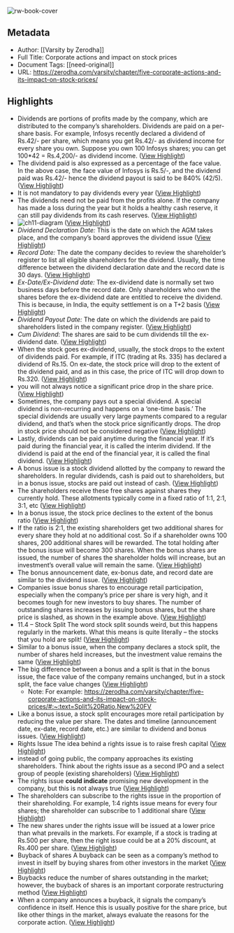 ![rw-book-cover](https://zerodha.com/varsity/wp-content/uploads/2014/09/Ch11title.jpg)

## Metadata
- Author: [[Varsity by Zerodha]]
- Full Title: Corporate actions and impact on stock prices
- Document Tags: [[need-original]] 
- URL: https://zerodha.com/varsity/chapter/five-corporate-actions-and-its-impact-on-stock-prices/

## Highlights
- Dividends are portions of profits made by the company, which are distributed to the company’s shareholders. Dividends are paid on a per-share basis. For example, Infosys recently declared a dividend of Rs.42/- per share, which means you get Rs.42/- as dividend income for every share you own. Suppose you own 100 Infosys shares; you can get 100*42 = Rs.4,200/- as dividend income. ([View Highlight](https://read.readwise.io/read/01h1h4c0ydyrzjr5h4zkwz3g0d))
- The dividend paid is also expressed as a percentage of the face value. In the above case, the face value of Infosys is Rs.5/-, and the dividend paid was Rs.42/- hence the dividend payout is said to be 840% (42/5). ([View Highlight](https://read.readwise.io/read/01h1h4dhx3q946a7bnvqv5sznj))
- It is not mandatory to pay dividends every year ([View Highlight](https://read.readwise.io/read/01h1h4e780bk302186kwv1sej9))
- The dividends need not be paid from the profits alone. If the company has made a loss during the year but it holds a healthy cash reserve, it can still pay dividends from its cash reserves. ([View Highlight](https://read.readwise.io/read/01h1h4efb8gammh7vmr800z4dh))
- ![ch11-diagram](https://zerodha.com/varsity/wp-content/uploads/2014/09/ch11-diagram.png) ([View Highlight](https://read.readwise.io/read/01h1h4gz6hys05fax4cegkc0zw))
- *Dividend Declaration Date:* This is the date on which the AGM takes place, and the company’s board approves the dividend issue ([View Highlight](https://read.readwise.io/read/01h1h4h36ms9n247zm88cg4889))
- *Record Date:* The date the company decides to review the shareholder’s register to list all eligible shareholders for the dividend. Usually, the time difference between the dividend declaration date and the record date is 30 days. ([View Highlight](https://read.readwise.io/read/01h1h4h56956dde8bv720xqah6))
- *Ex-Date/Ex-Dividend date:* The ex-dividend date is normally set two business days before the record date. Only shareholders who own the shares before the ex-dividend date are entitled to receive the dividend. This is because, in India, the equity settlement is on a T+2 basis ([View Highlight](https://read.readwise.io/read/01h1h4ha4er61p1qhjxfe4a1zx))
- *Dividend Payout Date:* The date on which the dividends are paid to shareholders listed in the company register. ([View Highlight](https://read.readwise.io/read/01h1h4hc30fkxmxsm4jcfn6ns7))
- *Cum Dividend*: The shares are said to be cum dividends till the ex-dividend date. ([View Highlight](https://read.readwise.io/read/01h1h4jhtysk746ha5ej33181d))
- When the stock goes ex-dividend, usually, the stock drops to the extent of dividends paid. For example, if ITC (trading at Rs. 335) has declared a dividend of Rs.15. On ex-date, the stock price will drop to the extent of the dividend paid, and as in this case, the price of ITC will drop down to Rs.320. ([View Highlight](https://read.readwise.io/read/01h1h4jt0329njz0s0n62r0j58))
- you will not always notice a significant price drop in the share price. ([View Highlight](https://read.readwise.io/read/01h1h4jxrccanmpkw50a0v86at))
- Sometimes, the company pays out a special dividend. A special dividend is non-recurring and happens on a ‘one-time basis.’ The special dividends are usually very large payments compared to a regular dividend, and that’s when the stock price significantly drops. The drop in stock price should not be considered negative ([View Highlight](https://read.readwise.io/read/01h1h4km45jsnqz0x4hhjfb5e3))
- Lastly, dividends can be paid anytime during the financial year. If it’s paid during the financial year, it is called the interim dividend. If the dividend is paid at the end of the financial year, it is called the final dividend. ([View Highlight](https://read.readwise.io/read/01h1h4m17jjenvg5dbpc8ve472))
- A bonus issue is a stock dividend allotted by the company to reward the shareholders. In regular dividends, cash is paid out to shareholders, but in a bonus issue, stocks are paid out instead of cash. ([View Highlight](https://read.readwise.io/read/01h1h4p8gyhk6nn6cc3chkmqt3))
- The shareholders receive these free shares against shares they currently hold. These allotments typically come in a fixed ratio of 1:1, 2:1, 3:1, etc ([View Highlight](https://read.readwise.io/read/01h1h4pg9dxjxx00nv1s75tjpf))
- In a bonus issue, the stock price declines to the extent of the bonus ratio ([View Highlight](https://read.readwise.io/read/01h1h4pm3mcd9cxm8mxfdwx46x))
- If the ratio is 2:1, the existing shareholders get two additional shares for every share they hold at no additional cost. So if a shareholder owns 100 shares, 200 additional shares will be rewarded. The total holding after the bonus issue will become 300 shares. When the bonus shares are issued, the number of shares the shareholder holds will increase, but an investment’s overall value will remain the same. ([View Highlight](https://read.readwise.io/read/01h1h4q9d6b1he34g8m6k5gr7g))
- The bonus announcement date, ex-bonus date, and record date are similar to the dividend issue. ([View Highlight](https://read.readwise.io/read/01h1h4qwpbcf7t640mgz671jc0))
- Companies issue bonus shares to encourage retail participation, especially when the company’s price per share is very high, and it becomes tough for new investors to buy shares. The number of outstanding shares increases by issuing bonus shares, but the share price is slashed, as shown in the example above. ([View Highlight](https://read.readwise.io/read/01h1h4rj8qvdqhhr43kqbcxc7z))
- 11.4 – Stock Split
  The word stock split sounds weird, but this happens regularly in the markets. What this means is quite literally – the stocks that you hold are split! ([View Highlight](https://read.readwise.io/read/01h1h4w06h9ccs2d9s6ra8k60f))
- Similar to a bonus issue, when the company declares a stock split, the number of shares held increases, but the investment value remains the same ([View Highlight](https://read.readwise.io/read/01h1h4w7te4cwpf3f1xx2qzjhf))
- The big difference between a bonus and a split is that in the bonus issue, the face value of the company remains unchanged, but in a stock split, the face value changes ([View Highlight](https://read.readwise.io/read/01h1h54n4r2xry64sf7tzh0ccn))
    - Note: For example: https://zerodha.com/varsity/chapter/five-corporate-actions-and-its-impact-on-stock-prices/#:~:text=Split%20Ratio,New%20FV
- Like a bonus issue, a stock split encourages more retail participation by reducing the value per share. The dates and timeline (announcement date, ex-date, record date, etc.) are similar to dividend and bonus issues. ([View Highlight](https://read.readwise.io/read/01h1h55p9tc729e2jawngh1rat))
- Rights Issue
  The idea behind a rights issue is to raise fresh capital ([View Highlight](https://read.readwise.io/read/01h1h581c805bf9cpppymvkjcr))
- instead of going public, the company approaches its existing shareholders. Think about the rights issue as a second IPO and a select group of people (existing shareholders) ([View Highlight](https://read.readwise.io/read/01h1h5861bmvmgp7nc504mafdf))
- The rights issue **could indicate** promising new development in the company, but this is not always true ([View Highlight](https://read.readwise.io/read/01h1h589nt3m4hyqj9k8xn15q3))
- The shareholders can subscribe to the rights issue in the proportion of their shareholding. For example, 1:4 rights issue means for every four shares; the shareholder can subscribe to 1 additional share ([View Highlight](https://read.readwise.io/read/01h1h58exxdaphcp00eppmw22w))
- The new shares under the rights issue will be issued at a lower price than what prevails in the markets. For example, if a stock is trading at Rs.500 per share, then the right issue could be at a 20% discount, at Rs.400 per share. ([View Highlight](https://read.readwise.io/read/01h1h58j3sqavw21ws24kpexg3))
- Buyback of shares
  A buyback can be seen as a company’s method to invest in itself by buying shares from other investors in the market ([View Highlight](https://read.readwise.io/read/01h1h5a8095s8npmfcpe39j441))
- Buybacks reduce the number of shares outstanding in the market; however, the buyback of shares is an important corporate restructuring method ([View Highlight](https://read.readwise.io/read/01h1h5abb4afmch2jafswpfm66))
- When a company announces a buyback, it signals the company’s confidence in itself. Hence this is usually positive for the share price, but like other things in the market, always evaluate the reasons for the corporate action. ([View Highlight](https://read.readwise.io/read/01h1h5ayycqeb9ees5v0ks31w9))
